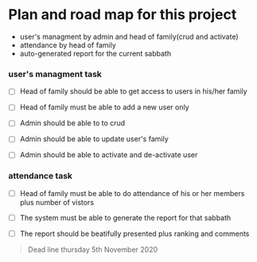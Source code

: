 # Plan and road map for this project

- user's managment by admin and head of family(crud and activate)
- attendance by head of family
- auto-generated report for the current sabbath


### user's managment task

- [ ] Head of family should be able to get access to users in his/her family
- [ ] Head of family must be able to add a new user only
- [ ] Admin should be able to to crud
- [ ] Admin should be able to update user's family
- [ ] Admin should be able to activate and de-activate user


### attendance task

- [ ] Head of family must be able to do attendance of his or her members plus number of vistors
- [ ] The system must be able to generate the report for that sabbath
- [ ] The report should be beatifully presented plus ranking and comments


> Dead line thursday 5th November 2020
